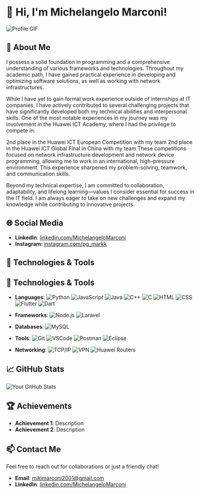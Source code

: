 # 👋 Hi, I'm Michelangelo Marconi!

![Profile GIF](URL_to_your_profile_gif)

## 🚀 About Me

I possess a solid foundation in programming and a comprehensive understanding of various frameworks and technologies. Throughout my academic path, I have gained practical experience in developing and optimizing software solutions, as well as working with network infrastructures.

While I have yet to gain formal work experience outside of internships at IT companies, I have actively contributed to several challenging projects that have significantly developed both my technical abilities and interpersonal skills. One of the most notable experiences in my journey was my involvement in the Huawei ICT Academy, where I had the privilege to compete in:

2nd place in the Huawei ICT European Competition with my team
2nd place in the Huawei ICT Global Final in China with my team
These competitions focused on network infrastructure development and network device programming, allowing me to work in an international, high-pressure environment. This experience sharpened my problem-solving, teamwork, and communication skills.

Beyond my technical expertise, I am committed to collaboration, adaptability, and lifelong learning—values I consider essential for success in the IT field. I am always eager to take on new challenges and expand my knowledge while contributing to innovative projects.

## 🌐 Social Media

- **LinkedIn**: [linkedin.com/MichelangeloMarconi](https://www.linkedin.com/in/michelangelo-marconi-9128942bb/)
- **Instagram**: [instagram.com/pg_markk](https://www.instagram.com/pg_markk/)

## 🔧 Technologies & Tools

## 🔧 Technologies & Tools

- **Languages**: 
  ![Python](https://img.shields.io/badge/Python-3776AB?style=for-the-badge&logo=python&logoColor=white)
  ![JavaScript](https://img.shields.io/badge/JavaScript-F7DF1E?style=for-the-badge&logo=javascript&logoColor=black)
  ![Java](https://img.shields.io/badge/Java-007396?style=for-the-badge&logo=java&logoColor=white)
  ![C++](https://img.shields.io/badge/C++-00599C?style=for-the-badge&logo=cplusplus&logoColor=white)
  ![C](https://img.shields.io/badge/C-A8B9CC?style=for-the-badge&logo=c&logoColor=white)
  ![HTML](https://img.shields.io/badge/HTML-E34F26?style=for-the-badge&logo=html5&logoColor=white)
  ![CSS](https://img.shields.io/badge/CSS-1572B6?style=for-the-badge&logo=css3&logoColor=white)
  ![Flutter](https://img.shields.io/badge/Flutter-02569B?style=for-the-badge&logo=flutter&logoColor=white)
  ![Dart](https://img.shields.io/badge/Dart-0175C2?style=for-the-badge&logo=dart&logoColor=white)
  
- **Frameworks**: 
  ![Node.js](https://img.shields.io/badge/Node.js-339933?style=for-the-badge&logo=node.js&logoColor=white)
  ![Laravel](https://img.shields.io/badge/Laravel-FF2D20?style=for-the-badge&logo=laravel&logoColor=white)
  
- **Databases**: 
  ![MySQL](https://img.shields.io/badge/MySQL-4479A1?style=for-the-badge&logo=mysql&logoColor=white)
  
- **Tools**: 
  ![Git](https://img.shields.io/badge/Git-F05032?style=for-the-badge&logo=git&logoColor=white)
  ![VSCode](https://img.shields.io/badge/VS_Code-0078D4?style=for-the-badge&logo=visualstudiocode&logoColor=white)
  ![Postman](https://img.shields.io/badge/Postman-FF6C37?style=for-the-badge&logo=postman&logoColor=white)
  ![Eclipse](https://img.shields.io/badge/Eclipse-2C2255?style=for-the-badge&logo=eclipse&logoColor=white)
  
- **Networking**: 
  ![TCP/IP](https://img.shields.io/badge/TCP/IP-000000?style=for-the-badge&logo=linux&logoColor=white)
  ![VPN](https://img.shields.io/badge/VPN-000000?style=for-the-badge&logo=openvpn&logoColor=white)
  ![Huawei Routers](https://img.shields.io/badge/Huawei-FF0000?style=for-the-badge&logo=huawei&logoColor=white)


## 📈 GitHub Stats

![Your GitHub Stats](URL_to_your_github_stats_image)

## 🏆 Achievements

- **Achievement 1**: Description
- **Achievement 2**: Description

## 📫 Contact Me

Feel free to reach out for collaborations or just a friendly chat!

- **Email**: [mikimarconi2001@gmail.com](mailto:mikimarconi2001@gmail.com)
- **LinkedIn**: [linkedin.com/MichelangeloMarconi](https://www.linkedin.com/in/michelangelo-marconi-9128942bb/)
